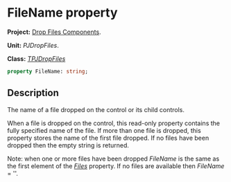 # FileName property #

**Project:** [Drop Files Components](DropFilesComponents.md).

**Unit:** _PJDropFiles_.

**Class:** _[TPJDropFiles](TPJDropFiles.md)_

```pascal
property FileName: string;
```

## Description ##

The name of a file dropped on the control or its child controls.

When a file is dropped on the control, this read-only property contains the fully specified name of the file. If more than one file is dropped, this property stores the name of the first file dropped. If no files have been dropped then the empty string is returned.

Note: when one or more files have been dropped _FileName_ is the same as the first element of the _[Files](TPJDropFilesFiles.md)_ property. If no files are available then _FileName_ = ''.